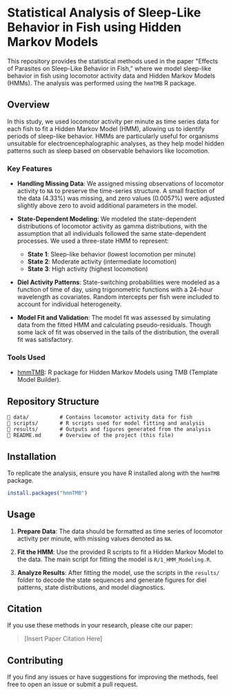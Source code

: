 
# Statistical Analysis of Sleep-Like Behavior in Fish using Hidden Markov Models

This repository provides the statistical methods used in the paper "Effects of Parasites on Sleep-Like Behavior in Fish," where we model sleep-like behavior in fish using locomotor activity data and Hidden Markov Models (HMMs). The analysis was performed using the `hmmTMB` R package.

## Overview

In this study, we used locomotor activity per minute as time series data for each fish to fit a Hidden Markov Model (HMM), allowing us to identify periods of sleep-like behavior. HMMs are particularly useful for organisms unsuitable for electroencephalographic analyses, as they help model hidden patterns such as sleep based on observable behaviors like locomotion.

### Key Features

- **Handling Missing Data**: We assigned missing observations of locomotor activity to `NA` to preserve the time-series structure. A small fraction of the data (4.33%) was missing, and zero values (0.0057%) were adjusted slightly above zero to avoid additional parameters in the model.
  
- **State-Dependent Modeling**: We modeled the state-dependent distributions of locomotor activity as gamma distributions, with the assumption that all individuals followed the same state-dependent processes. We used a three-state HMM to represent:
  - **State 1**: Sleep-like behavior (lowest locomotion per minute)
  - **State 2**: Moderate activity (intermediate locomotion)
  - **State 3**: High activity (highest locomotion)

- **Diel Activity Patterns**: State-switching probabilities were modeled as a function of time of day, using trigonometric functions with a 24-hour wavelength as covariates. Random intercepts per fish were included to account for individual heterogeneity.

- **Model Fit and Validation**: The model fit was assessed by simulating data from the fitted HMM and calculating pseudo-residuals. Though some lack of fit was observed in the tails of the distribution, the overall fit was satisfactory.

### Tools Used
- [hmmTMB](https://cran.r-project.org/web/packages/hmmTMB/index.html): R package for Hidden Markov Models using TMB (Template Model Builder).

## Repository Structure

```
📁 data/          # Contains locomotor activity data for fish
📁 scripts/       # R scripts used for model fitting and analysis
📁 results/       # Outputs and figures generated from the analysis
📄 README.md      # Overview of the project (this file)
```

## Installation

To replicate the analysis, ensure you have R installed along with the `hmmTMB` package.

```r
install.packages("hmmTMB")
```

## Usage

1. **Prepare Data**: The data should be formatted as time series of locomotor activity per minute, with missing values denoted as `NA`.

2. **Fit the HMM**: Use the provided R scripts to fit a Hidden Markov Model to the data. The main script for fitting the model is `R/1_HMM_Modeling.R`.

3. **Analyze Results**: After fitting the model, use the scripts in the `results/` folder to decode the state sequences and generate figures for diel patterns, state distributions, and model diagnostics.

## Citation

If you use these methods in your research, please cite our paper:

> [Insert Paper Citation Here]

## Contributing

If you find any issues or have suggestions for improving the methods, feel free to open an issue or submit a pull request.

